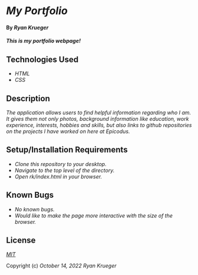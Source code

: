 # _My Portfolio_

#### By _**Ryan Krueger**_

#### _This is my portfolio webpage!_

## Technologies Used

* _HTML_
* _CSS_

## Description

_The application allows users to find helpful information regarding who I am. It gives them not only photos, background information like education, work experience, interests, hobbies and skills, but also links to github repositories on the projects I have worked on here at Epicodus._

## Setup/Installation Requirements

* _Clone this repository to your desktop._
* _Navigate to the top level of the directory._
* _Open rk/index.html in your browser._

## Known Bugs

* _No known bugs._
* _Would like to make the page more interactive with the size of the browser._
## License

_[MIT](https://choosealicense.com/licenses/mit/)_

Copyright (c) _October 14, 2022_ _Ryan Krueger_